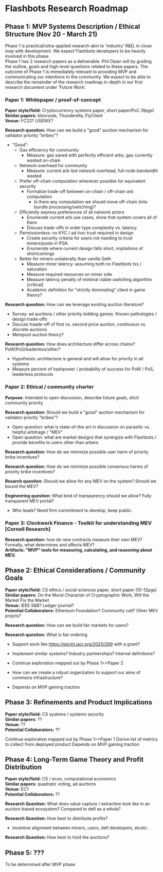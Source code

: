 # Flashbots Research Roadmap


## Phase 1: MVP Systems Description / Ethical Structure (Nov 20 - March 21)
Phase 1 is practical/ultra-applied research akin to 'industry' R&D, in close loop with development.
We expect Flashbots developers to be heavily involved in this phase.
</br> Phase 1 has 2 research papers as a deliverable. Phil Daian will by guiding the outline, goals and high-level questions related to these papers. The outcome of Phase 1 is immediately relevant to providing MVP and communicating our intentions to the community. We expect to be able to describe the remainder of the research roadmap in-depth in our first research document under 'Future Work'.


### Paper 1: Whitepaper / proof-of-concept

**Paper style/field:** Cryptocurrency systems paper, short paper/PoC (9pgs)
</br> **Similar papers:** bloxroute, Thunderella, FlyClient
</br> **Venue:** FC22?  USENIX?

**Research question:** How can we build a "good" auction mechanism for validator priority "bribes"?
- "Good":
  - Gas efficiency for community
  	- Measure: gas saved with perfectly efficient arbs, gas currently wasted on-chain
  - Network overhead for community
  	- Measure: current arb-bot network overhead, full node bandwidth wasted
  - Prefer off-chain computation whenever possible for equivalent security
  	- Formalize trade-off between on-chain / off-chain arb computation
  		- Is there any computation we should move off-chain (into bundle processing/switching)?				
  - Efficiently express preferences of all network actors
  	- Enumerate current arb use cases, show that system covers all of them
  	- Discuss trade-offs in order type complexity vs. latency
  - Permissionless: no KYC / ad-hoc trust required in design
  	- Create security criteria for users not needing to trust miners/pools in PGA
  	- Enumerate where current design falls short, impliations of shortcomings
  - Better for miners unilaterally than vanilla Geth
  	- Measure miner latency: assuming both no Flashbots txs / saturation
  	- Measure required resources on miner side
  	- Measure latency penalty of minimal viable switching algorithm [critical]
  	- Academic definition for "strictly dominating" client in game theory?

**Research question:** How can we leverage existing auction literature?
- Survey: ad auctions / other priority bidding games.  Known pathologies / design trade-offs
- Discuss traade-off of first vs. second price auction, continuous vs. discrete auctions
- Mempool auction theory?

**Research question:** How does architecture differ across chains?  PoW/PoS/leaderless/other?
- Hypothesis: architecture is general and will allow for priority in all systems
- Measure percent of hashpower / probability of success for PoW / PoS, leaderless protocols

### Paper 2: Ethical / community charter
**Purpose**: Intended to open discussion, describe future goals, elicit community priority

**Research question:** Should we build a "good" auction mechanism for validator priority "bribes"?
- Open question: what is state-of-the-art in discussion on parasitic vs. helpful arbitrage / "MEV"
- Open question: what are market designs that synergize with Flashbots / provide benefits to users other than arbers

**Research question:** How do we minimize possible user harm of priority bribe incentives?

**Research question:** How do we minimize possible consensus harms of priority bribe incentives?

**Resarch question:** Should we allow for any MEV on the system?  Should we bound the MEV?

**Engineering question:** What kind of transparency should we allow?  Fully transparent MEV portal?
- Who leads?  Need firm commitment to develop, keep public.

### Paper 3: Clockwork Finance - Toolkit for understanding MEV [Cornell Research]
**Research question:** how do new contracts measure their own MEV?  Formally, what determines and affects MEV?
</br> **Artifacts: "MVP" tools for measuring, calculating, and reasoning about MEV.**



## Phase 2: Ethical Considerations / Community Goals

**Paper style/field:** CS ethics / social sciences paper, short paper (10-12pgs)
</br> **Similar papers:** On the Moral Character of Cryptographic Work, Will the Market Fix the Market
</br> **Venue:** IEEE S&B?  Ledger journal?
</br> **Potential Collaborators:** Ethereum Foundation?  Community call?  Other MEV projcts?


**Research question:** How can we build fair markets for users?

**Research question:** What is fair ordering
- Support work like https://eprint.iacr.org/2020/269 with a grant?
- Implement similar systems?  Industry partnerships?  Internal definitions?


- Continue exploration mapped out by Phase 1>>Paper 2
- How can we create a robust organization to support our aims of commons infrastructure?
- Depends on MVP gaining traction

## Phase 3: Refinements and Product Implications

**Paper style/field:** CS systems / systems security
</br> **Similar papers:** ??
</br> **Venue:** ??
</br> **Potential Collaborators:** ??

Continue exploration mapped out by Phase 1>>Paper 1
Derive list of metrics to collect from deployed product
Depends on MVP gaining traction

## Phase 4: Long-Term Game Theory and Profit Distribution

**Paper style/field:** CS / econ, computational economics
</br> **Similar papers:** quadratic voting, ad auctions
</br> **Venue:** EC?
</br> **Potential Collaborators:** ??

**Research Question:** What does value capture / extraction look like in an auction-based ecosystem?  Compared to defi as a whole?

**Research Question:** How best to distribute profits?
- Incentive alignment between miners, users, defi developers, etcetc.

**Research Question:** How best to hold the auctions?


## Phase 5: ???

To be determined after MVP phase


